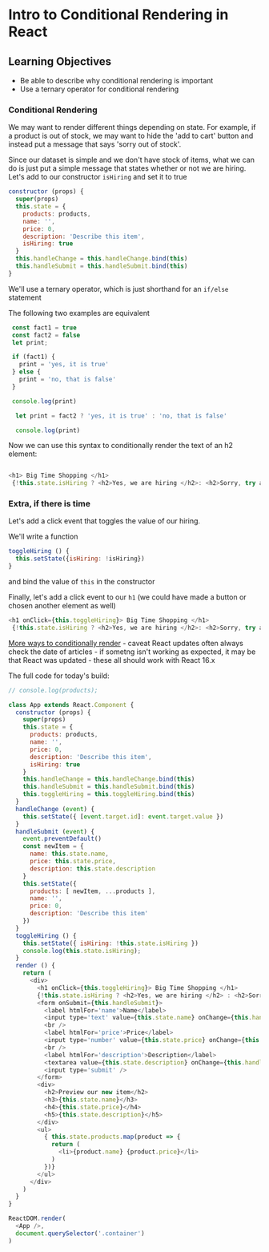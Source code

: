 # Intro to Conditional Rendering in React

## Learning Objectives
 - Be able to describe why conditional rendering is important
 - Use a ternary operator for conditional rendering

### Conditional Rendering

We may want to render different things depending on state. For example, if a product is out of stock, we may want to hide the 'add to cart' button and instead put a message that says 'sorry out of stock'.

Since our dataset is simple and we don't have stock of items, what we can do is just put a simple message that states whether or not we are hiring.
Let's add to our constructor `isHiring` and set it to true

```js
constructor (props) {
  super(props)
  this.state = {
    products: products,
    name: '',
    price: 0,
    description: 'Describe this item',
    isHiring: true
  }
  this.handleChange = this.handleChange.bind(this)
  this.handleSubmit = this.handleSubmit.bind(this)
}
```
We'll use a ternary operator, which is just shorthand for an `if/else` statement

The following two examples are equivalent

```js
 const fact1 = true
 const fact2 = false
 let print;

 if (fact1) {
   print = 'yes, it is true'
 } else {
   print = 'no, that is false'
 }

 console.log(print)
```

```js
  let print = fact2 ? 'yes, it is true' : 'no, that is false'

  console.log(print)
```

Now we can use this syntax to conditionally render the text of an h2 element:

```js

<h1> Big Time Shopping </h1>
 {!this.state.isHiring ? <h2>Yes, we are hiring </h2>: <h2>Sorry, try again tomorrow</h2>}
```

### Extra, if there is time

Let's add a click event that toggles the value of our hiring.

We'll write a function

```js
toggleHiring () {
  this.setState({isHiring: !isHiring})
}
```

and bind the value of `this` in the constructor

Finally, let's add a click event to our `h1` (we could have made a button or chosen another element as well)

```js
<h1 onClick={this.toggleHiring}> Big Time Shopping </h1>
 {!this.state.isHiring ? <h2>Yes, we are hiring </h2>: <h2>Sorry, try again tomorrow</h2>}
```

[More ways to conditionally render](https://blog.logrocket.com/conditional-rendering-in-react-c6b0e5af381e) - caveat React updates often always check the date of articles - if sometng isn't working as expected, it may be that React was updated - these all should work with React 16.x


The full code for today's build:


```js
// console.log(products);

class App extends React.Component {
  constructor (props) {
    super(props)
    this.state = {
      products: products,
      name: '',
      price: 0,
      description: 'Describe this item',
      isHiring: true
    }
    this.handleChange = this.handleChange.bind(this)
    this.handleSubmit = this.handleSubmit.bind(this)
    this.toggleHiring = this.toggleHiring.bind(this)
  }
  handleChange (event) {
    this.setState({ [event.target.id]: event.target.value })
  }
  handleSubmit (event) {
    event.preventDefault()
    const newItem = {
      name: this.state.name,
      price: this.state.price,
      description: this.state.description
    }
    this.setState({
      products: [ newItem, ...products ],
      name: '',
      price: 0,
      description: 'Describe this item'
    })
  }
  toggleHiring () {
    this.setState({ isHiring: !this.state.isHiring })
    console.log(this.state.isHiring);
  }
  render () {
    return (
      <div>
        <h1 onClick={this.toggleHiring}> Big Time Shopping </h1>
        {!this.state.isHiring ? <h2>Yes, we are hiring </h2> : <h2>Sorry, try again tomorrow</h2>}
        <form onSubmit={this.handleSubmit}>
          <label htmlFor='name'>Name</label>
          <input type='text' value={this.state.name} onChange={this.handleChange} id='name' />
          <br />
          <label htmlFor='price'>Price</label>
          <input type='number' value={this.state.price} onChange={this.handleChange} id='price' />
          <br />
          <label htmlFor='description'>Description</label>
          <textarea value={this.state.description} onChange={this.handleChange} id='description' />
          <input type='submit' />
        </form>
        <div>
          <h2>Preview our new item</h2>
          <h3>{this.state.name}</h3>
          <h4>{this.state.price}</h4>
          <h5>{this.state.description}</h5>
        </div>
        <ul>
          { this.state.products.map(product => {
            return (
              <li>{product.name} {product.price}</li>
            )
          })}
        </ul>
      </div>
    )
  }
}

ReactDOM.render(
  <App />,
  document.querySelector('.container')
)

```
